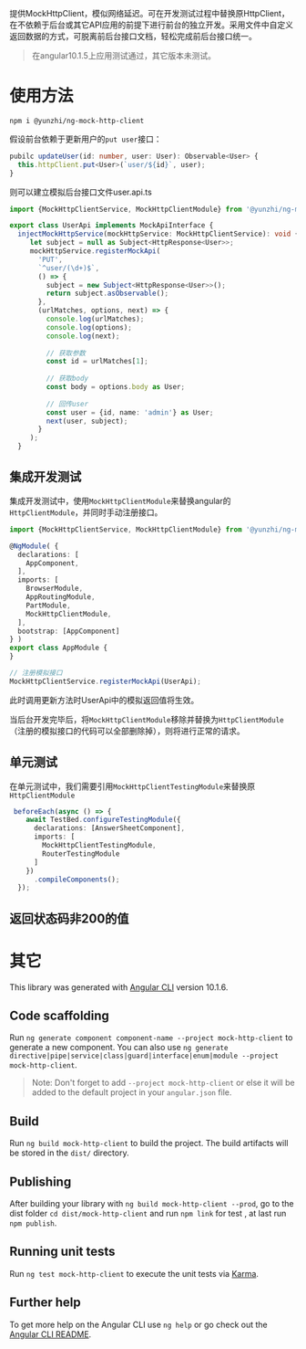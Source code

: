 提供MockHttpClient，模似网络延迟。可在开发测试过程中替换原HttpClient，在不依赖于后台或其它API应用的前提下进行前台的独立开发。采用文件中自定义返回数据的方式，可脱离前后台接口文档，轻松完成前后台接口统一。

> 在angular10.1.5上应用测试通过，其它版本未测试。

# 使用方法
`npm i @yunzhi/ng-mock-http-client`

假设前台依赖于更新用户的`put user`接口：
``` typescript
pubilc updateUser(id: number, user: User): Observable<User> {
  this.httpClient.put<User>(`user/${id}`, user);
}
```

则可以建立模拟后台接口文件user.api.ts
```typescript
import {MockHttpClientService, MockHttpClientModule} from '@yunzhi/ng-mock-http-client';

export class UserApi implements MockApiInterface {
  injectMockHttpService(mockHttpService: MockHttpClientService): void { 
     let subject = null as Subject<HttpResponse<User>>;
     mockHttpService.registerMockApi(
       'PUT',
       `^user/(\d+)$`,
       () => {
         subject = new Subject<HttpResponse<User>>();
         return subject.asObservable();
       },
       (urlMatches, options, next) => {
         console.log(urlMatches);
         console.log(options);
         console.log(next);
         
         // 获取参数
         const id = urlMatches[1];
         
         // 获取body
         const body = options.body as User;
         
         // 回传user
         const user = {id, name: 'admin'} as User;
         next(user, subject);
       }
     );
  }
```

## 集成开发测试
集成开发测试中，使用`MockHttpClientModule`来替换angular的`HttpClientModule`，并同时手动注册接口。
```typescript
import {MockHttpClientService, MockHttpClientModule} from '@yunzhi/ng-mock-http-client';

@NgModule( {
  declarations: [
    AppComponent,
  ],
  imports: [
    BrowserModule,
    AppRoutingModule,
    PartModule,
    MockHttpClientModule,
  ],
  bootstrap: [AppComponent]
} )
export class AppModule {
}

// 注册模拟接口
MockHttpClientService.registerMockApi(UserApi);
```

此时调用更新方法时UserApi中的模拟返回值将生效。

当后台开发完毕后，将`MockHttpClientModule`移除并替换为`HttpClientModule`（注册的模拟接口的代码可以全部删除掉），则将进行正常的请求。

## 单元测试
在单元测试中，我们需要引用`MockHttpClientTestingModule`来替换原`HttpClientModule`


```typescript
 beforeEach(async () => {
    await TestBed.configureTestingModule({
      declarations: [AnswerSheetComponent],
      imports: [
        MockHttpClientTestingModule,
        RouterTestingModule
      ]
    })
      .compileComponents();
  });

```

## 返回状态码非200的值



# 其它

This library was generated with [Angular CLI](https://github.com/angular/angular-cli) version 10.1.6.

## Code scaffolding

Run `ng generate component component-name --project mock-http-client` to generate a new component. You can also use `ng generate directive|pipe|service|class|guard|interface|enum|module --project mock-http-client`.
> Note: Don't forget to add `--project mock-http-client` or else it will be added to the default project in your `angular.json` file. 

## Build

Run `ng build mock-http-client` to build the project. The build artifacts will be stored in the `dist/` directory.

## Publishing

After building your library with `ng build mock-http-client --prod`, go to the dist folder `cd dist/mock-http-client` and run `npm link` for test , at last run `npm publish`.

## Running unit tests

Run `ng test mock-http-client` to execute the unit tests via [Karma](https://karma-runner.github.io).

## Further help


To get more help on the Angular CLI use `ng help` or go check out the [Angular CLI README](https://github.com/angular/angular-cli/blob/master/README.md).
